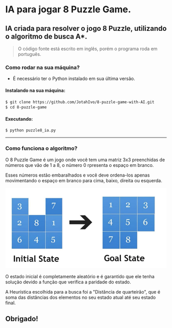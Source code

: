 # IA para jogar 8 Puzzle Game.

## IA criada para resolver o jogo 8 Puzzle, utilizando o algoritmo de busca A*.

> O código fonte está escrito em inglês, porém o programa roda em português.

### Como rodar na sua máquina?
 * É necessário ter o Python instalado em sua última versão.

#### Instalando na sua máquina:

```bash
$ git clone https://github.com/JotahIvo/8-puzzle-game-with-AI.git
$ cd 8-puzzle-game
```

#### Executando:
```bash
$ python puzzle8_ia.py
```

---

### Como funciona o algoritmo?

O 8 Puzzle Game é um jogo onde você tem uma matriz 3x3 preenchidas de números que vão de 1 a 8, o número 0 rpresenta o espaço em branco.

Esses números estão embaralhados e você deve ordena-los apenas movimentando o espaço em branco para cima, baixo, direita ou esquerda.

![exemplo](assets/ex.jpg)

O estado inicial é completamente aleatório e é garantido que ele tenha solução devido a função que verifica a paridade do estado.

A Heurística escolhida para a busca foi a "Distância de quarteirão", que é soma das distâncias dos elementos no seu estado atual até seu estado final.

## Obrigado!
